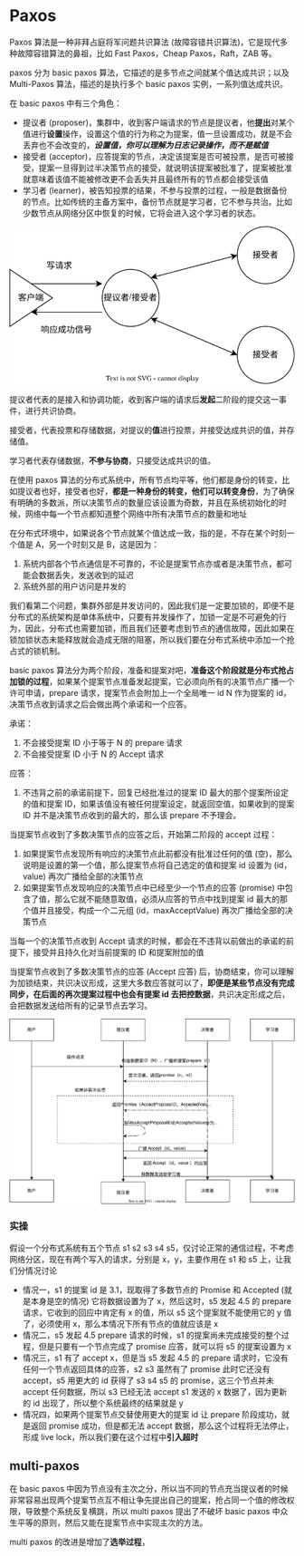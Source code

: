 # Paxos

Paxos 算法是一种非拜占庭将军问题共识算法 (故障容错共识算法)，它是现代多种故障容错算法的鼻祖，比如 Fast Paxos，Cheap Paxos，Raft，ZAB 等。

paxos 分为 basic paxos 算法，它描述的是多节点之间就某个值达成共识；以及 Multi-Paxos 算法，描述的是执行多个 basic paxos 实例，一系列值达成共识。

在 basic paxos 中有三个角色：
- 提议者 (proposer)，集群中，收到客户端请求的节点是提议者，他**提出**对某个值进行**设置**操作，设置这个值的行为称之为提案，值一旦设置成功，就是不会丢弃也不会改变的，***设置值，你可以理解为日志记录操作，而不是赋值***
- 接受者 (acceptor)，应答提案的节点，决定该提案是否可被投票，是否可被接受，提案一旦得到过半决策节点的接受，就说明该提案被批准了，提案被批准就意味着该值不能被修改更不会丢失并且最终所有的节点都会接受该值
- 学习者 (learner)，被告知投票的结果，不参与投票的过程，一般是数据备份的节点。比如传统的主备方案中，备份节点就是学习者，它不参与共治。比如少数节点从网络分区中恢复的时候，它将会进入这个学习者的状态。

![paxos1](./paxos1.svg)

提议者代表的是接入和协调功能，收到客户端的请求后**发起**二阶段的提交这一事件，进行共识协商。

接受者，代表投票和存储数据，对提议的**值**进行投票，并接受达成共识的值，并存储值。

学习者代表存储数据，**不参与协商**，只接受达成共识的值。

在使用 paxos 算法的分布式系统中，所有节点均平等，他们都是身份的转变，比如提议者也好，接受者也好，**都是一种身份的转变，他们可以转变身份**，为了确保有明确的多数派，所以决策节点的数量应该设置为奇数，并且在系统初始化的时候，网络中每一个节点都知道整个网络中所有决策节点的数量和地址

在分布式环境中，如果说各个节点就某个值达成一致，指的是，不存在某个时刻一个值是 A，另一个时刻又是 B，这是因为：

1. 系统内部各个节点通信是不可靠的，不论是提案节点亦或者是决策节点，都可能会数据丢失，发送收到的延迟
2. 系统外部的用户访问是并发的

我们看第二个问题，集群外部是并发访问的，因此我们是一定要加锁的，即便不是分布式的系统架构是单体系统中，只要有并发操作了，加锁一定是不可避免的行为，因此，分布式也需要加锁，而且我们还要考虑到节点的通信故障，因此如果在锁加锁状态未能释放就会造成无限的阻塞，所以我们要在分布式系统中添加一个抢占式的锁机制。

basic paxos 算法分为两个阶段，准备和提案对吧，**准备这个阶段就是分布式抢占加锁的过程**，如果某个提案节点准备发起提案，它必须向所有的决策节点广播一个许可申请，prepare 请求，提案节点会附加上一个全局唯一 id N 作为提案的 id，决策节点收到请求之后会做出两个承诺和一个应答。

承诺：
1. 不会接受提案 ID 小于等于 N 的 prepare 请求
2. 不会接受提案 ID 小于 N 的 Accept 请求

应答：
1. 不违背之前的承诺前提下，回复已经批准过的提案 ID 最大的那个提案所设定的值和提案 ID，如果该值没有被任何提案设定，就返回空值，如果收到的提案 ID 并不是决策节点收到的最大的，那么该 prepare 不予理会。

当提案节点收到了多数决策节点的应答之后，开始第二阶段的 accept 过程：
1. 如果提案节点发现所有响应的决策节点此前都没有批准过任何的值 (空)，那么说明是设置的第一个值，那么提案节点将自己选定的值和提案 id 设置为 (id，value) 再次广播给全部的决策节点
2. 如果提案节点发现响应的决策节点中已经至少一个节点的应答 (promise) 中包含了值，那么它就不能随意取值，必须从应答的节点中找到提案 id 最大的那个值并且接受，构成一个二元组 (id，maxAcceptValue) 再次广播给全部的决策节点

当每一个的决策节点收到 Accept 请求的时候，都会在不违背以前做出的承诺的前提下，接受并且持久化对当前提案的 ID 和提案附加的值

当提案节点收到了多数决策节点的应答 (Accept 应答) 后，协商结束，你可以理解为加锁结束，共识决议形成，这里大多数应答就可以了，**即便是某些节点没有完成同步，在后面的再次提案过程中也会有提案 id 去把控数据**，共识决定形成之后，会把数据发送给所有的记录节点去学习。

![basicProxos](./basicProxos.svg)

### 实操
假设一个分布式系统有五个节点 s1 s2 s3 s4 s5，仅讨论正常的通信过程，不考虑网络分区，现在有两个写入的请求，分别是 x，y，主要作用在 s1 和 s5 上，让我们分情况讨论

- 情况一，s1 的提案 id 是 3.1，现取得了多数节点的 Promise 和 Accepted (就是本身是空的情况) 它将数据设置为了 x，然后这时，s5 发起 4.5 的 prepare 请求，它收到的回应中肯定有 x 的值，所以 s5 这个提案就不能使用它的 y 值了，必须使用 x，那么本情况下所有节点的值就应该是 x
- 情况二，s5 发起 4.5 prepare 请求的时候，s1 的提案尚未完成接受的整个过程，但是只要有一个节点完成了 promise 应答，就可以将 s5 的提案设置为 x
- 情况三，s1 有了 accept x，但是当 s5 发起 4.5 的 prepare 请求时，它没有任何一个节点返回具体的应答，s2 s3 虽然有了 promise 此时它还没有 accept，s5 用更大的 id 获得了 s3 s4 s5 的 promise，这三个节点并未 accept 任何数据，所以 s3 已经无法 accept s1 发送的 x 数据了，因为更新的 id 出现了，所以整个系统最终的结果就是 y
- 情况四，如果两个提案节点交替使用更大的提案 id 让 prepare 阶段成功，就是返回 promise 成功，但是都无法 accept 数据，那么这个过程将无法停止，形成 live lock，所以我们要在这个过程中**引入超时**
## multi-paxos
在 basic paxos 中因为节点没有主次之分，所以当不同的节点充当提议者的时候非常容易出现两个提案节点互不相让争先提出自己的提案，抢占同一个值的修改权限，导致整个系统反复横跳，所以 multi paxos 提出了不破坏 basic paxos 中众生平等的原则，然后又能在提案节点中实现主次的方法。

multi paxos 的改进是增加了**选举过程**，










